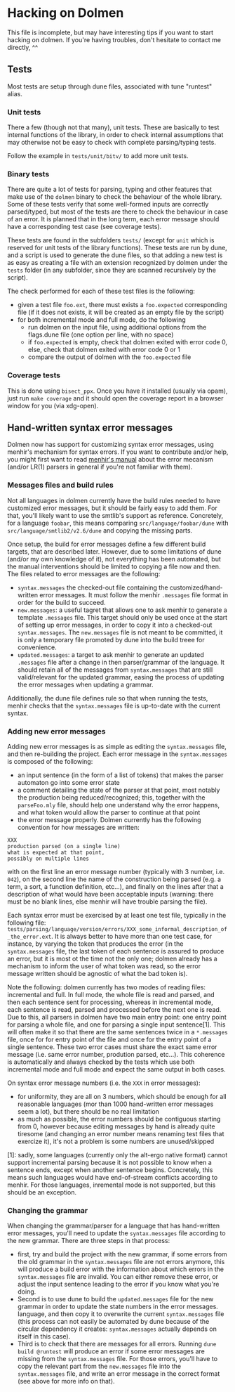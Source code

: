 # Hacking on Dolmen

This file is incomplete, but may have interesting tips if you want to start
hacking on dolmen. If you're having troubles, don't hesitate to contact me
directly, ^^


## Tests

Most tests are setup through dune files, associated with tune "runtest" alias.

### Unit tests

There a few (though not that many), unit tests. These are basically to test
internal functions of the library, in order to check internal assumptions
that may otherwise not be easy to check with complete parsing/typing tests.

Follow the example in `tests/unit/bitv/` to add more unit tests.


### Binary tests

There are quite a lot of tests for parsing, typing and other features that make
use of the `dolmen` binary to check the behaviour of the whole library. Some of
these tests verify that some well-formed inputs are correctly parsed/typed, but
most of the tests are there to check the behaviour in case of an error.  It is
planned that in the long term, each error message should have a corresponding
test case (see coverage tests).

These tests are found in the subfolders `tests/` (except for `unit` which
is reserved for unit tests of the library functions). These tests are run by
dune, and a script is used to generate the dune files, so that adding a new
test is as easy as creating a file with an extension recognized by dolmen
under the `tests` folder (in any subfolder, since they are scanned recursively
by the script).

The check performed for each of these test files is the following:
- given a test file `foo.ext`, there must exists a `foo.expected` corresponding
  file (if it does not exists, it will be created as an empty file by the
  script)
- for both incremental mode and full mode, do the following
  + run dolmen on the input file, using additional options from the flags.dune
    file (one option per line, with no space)
  + if `foo.expected` is empty, check that dolmen exited with error code 0,
    else, check that dolmen exited with error code 0 or 1
  + compare the output of dolmen with the `foo.expected` file

### Coverage tests

This is done using `bisect_ppx`. Once you have it installed (usually via opam),
just run `make coverage` and it should open the coverage report in a browser
window for you (via xdg-open).


## Hand-written syntax error messages

Dolmen now has support for customizing syntax error messages, using menhir's
mechanism for syntax errors. If you want to contribute and/or help, you might
first want to read [menhir's
manual](http://cambium.inria.fr/~fpottier/menhir/manual.html#sec67) about the
error mecanism (and/or LR(1) parsers in general if you're not familiar with
them).

### Messages files and build rules

Not all languages in dolmen currently have the build rules needed to have
customized error messages, but it should be fairly easy to add them. For that,
you'll likely want to use the smtlib's support as reference. Concretely, for a
language `foobar`, this means comparing `src/language/foobar/dune` with
`src/language/smtlib2/v2.6/dune` and copying the missing parts.

Once setup, the build for error messages define a few different build targets,
that are described later. However, due to some limitations of dune (and/or my
own knowledge of it), not everything has been automated, but the manual
interventions should be limited to copying a file now and then. The files
related to error messages are the following:
- `syntax.messages` the checked-out file containing the customized/hand-written
  error messages. It must follow the menhir `.messages` file format in order
  for the build to succeed.
- `new.messages`: a useful tagret that allows one to ask menhir to generate a
  template `.messages` file. This target should only be used once at the start
  of setting up error messages, in order to copy it into a checked-out
  `syntax.messages`. The `new.messages` file is not meant to be committed, it
  is only a temporary file promoted by dune into the build treee for
  convenience.
- `updated.messages`: a target to ask menhir to generate an updated `.messages`
  file after a change in then parser/grammar of the language.  It should retain
  all of the messages from `syntax.messages` that are still valid/relevant for
  the updated grammar, easing the process of updating the error messages when
  updating a grammar.

Additionally, the dune file defines rule so that when running the tests, menhir
checks that the `syntax.messages` file is up-to-date with the current syntax.

### Adding new error messages

Adding new error messages is as simple as editing the `syntax.messages`
file, and then re-building the project. Each error message in the
`syntax.messages` is composed of the following:
- an input sentence (in the form of a list of tokens) that makes the parser
  automaton go into some error state
- a comment detailing the state of the parser at that point, most notably
  the production being reduced/recognized; this, together with the `parseFoo.mly`
  file, should help one understand why the error happens, and what token would
  allow the parser to continue at that point
- the error message properly. Dolmen currently has the following convention for how
  messages are written:
```
XXX
production parsed (on a single line)
what is expected at that point,
possibly on multiple lines
```
  with on the first line an error message number (typically with 3 number, i.e. `042`),
  on the second line the name of the construction being parsed (e.g. a term, a sort,
  a function definition, etc...), and finally on the lines after that a description
  of what would have been acceptable inputs (warning: there must be no blank lines,
  else menhir will have trouble parsing the file).

Each syntax error must be exercised by at least one test file, typically in the
following file:
`tests/parsing/language/version/errors/XXX_some_informal_description_of_the_error.ext`.
It is always better to have more than one test case, for instance, by varying the token
that produces the error (in the `syntax.messages` file, the last token of each sentence
is assured to produce an error, but it is most ot the time not the only one; dolmen already
has a mechanism to inform the user of what token was read, so the error message written
should be agnostic of what the bad token is).

Note the following: dolmen currently has two modes of reading files: incremental and full.
In full mode, the whole file is read and parsed, and then each sentence sent for processing,
whereas in incremental mode, each sentence is read, parsed and processed before the next one
is read. Due to this, all parsers in dolmen have two main entry point: one entry point for
parsing a whole file, and one for parsing a single input sentence[1]. This will often
make it so that there are the same sentences twice in a `*.messages` file, once for
for entry point of the file and once for the entry point of a single sentence. These
two error cases must share the exact same error message (i.e. same error number, prodution
parsed, etc...). This coherence is automatically and always checked by the tests which use
both incremental mode and full mode and expect the same output in both cases.

On syntax error message numbers (i.e. the `XXX` in error messages):
- for uniformity, they are all on 3 numbers, which should be enough for all reasonable languages
  (mor than 1000 hand-written error messages seem a lot), but there should be no real limitation
- as much as possible, the error numbers should be contiguous starting from 0, however
  because editing messages by hand is already quite tiresome (and changing an error number
  means renaming test files that exercize it), it's not a problem is some numbers
  are unused/skipped

[1]: sadly, some languages (currently only the alt-ergo native format) cannot support
     incremental parsing because it is not possible to know when a sentence ends, except
     when another sentence begins. Concretely, this means such languages would have
     end-of-stream conflicts according to menhir. For those languages, inremental mode
     is not supported, but this should be an exception.

### Changing the grammar

When changing the grammar/parser for a language that has hand-written error
messages, you'll need to update the `syntax.messages` file according to the new
grammar. There are three steps in that process:
- first, try and build the project with the new grammar, if some errors from
  the old grammar in the `syntax.messages` file are not errors anymore, this
  will produce a build error with the information about which errors in the
  `syntax.messages` file are invalid. You can either remove these error, or
  adjust the input sentence leading to the error if you know what you're doing.
- Second is to use dune to build the `updated.messages` file for the new
  grammar in order to update the state numbers in the error messages.
  language, and then copy it to overwrite the current `syntax.messages` file
  (this process can not easily be automated by dune because of the circular
  dependency it creates: `syntax.messages` actually depends on itself in this
  case).
- Third is to check that there are messages for all errors. Running `dune build
  @runtest` will produce an error if some error messages are missing from the
  `syntax.messages` file. For those errors, you'll have to copy the relevant
  part from the `new.messages` file into the `syntax.messages` file, and write
  an error message in the correct format (see above for more info on that).


